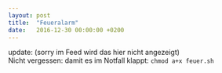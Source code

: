 ```yaml
---
layout: post
title:  "Feueralarm"
date:   2016-12-30 00:00:00 +0200
---
```


<script src="https://gist.github.com/lukas-h/dc0beee91ad2fcfdf5fc01f8f304d2f6.js"></script>
update: (sorry im Feed wird das hier nicht angezeigt)  
Nicht vergessen: damit es im Notfall klappt: `chmod a+x feuer.sh`
